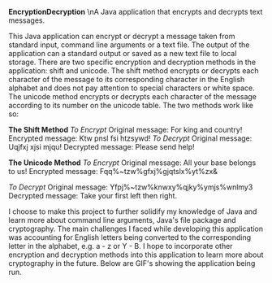 **EncryptionDecryption**
\nA Java application that encrypts and decrypts text messages.

This Java application can encrypt or decrypt a message taken from standard input, command line arguments or a text file. The output of the application can a standard output or 
saved as a new text file to local storage. There are two specific encryption and decryption methods in the application: shift and unicode. The shift method encrypts or decrypts 
each 
character of the 
message to its corresponding character in the English alphabet and does not pay attention to special characters or white space. The unicode method encrypts or decrypts each 
character of the message according to its number on the unicode table. The two methods work like so:

**The Shift Method**
_To Encrypt_
Original message: For king and country!
Encrypted message: Ktw pnsl fsi htzsywd!
_To Decrypt_
Original message: Uqjfxj xjsi mjqu!
Decrypted message: Please send help!

**The Unicode Method**
_To Encrypt_
Original message:  All your base belongs to us!
Encrypted message: Fqq%~tzw%gfxj%gjqtslx%yt%zx&

_To Decrypt_
Original message: Yfpj%~tzw%knwxy%qjky%ymjs%wnlmy3
Decrypted message: Take your first left then right.



I choose to make this project to further solidify my knowledge of Java and learn more about command line arguments, Java's file 
package and cryptography. The main challenges I faced while developing this application was accounting for English letters being converted to the corresponding letter in the 
alphabet, e.g. a - z or Y - B. I hope to incorporate other encryption and decryption methods into this application to learn more about cryptography in the future. Below are 
GIF's showing the application being run.